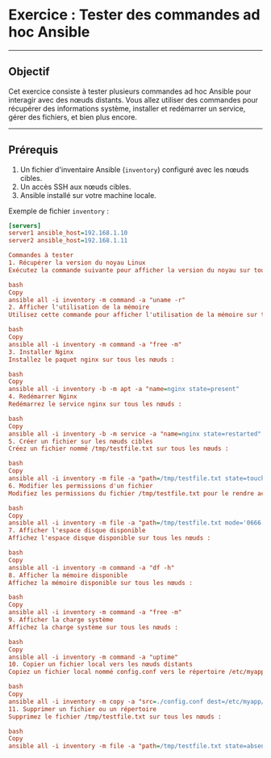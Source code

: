 # Exercice : Tester des commandes ad hoc Ansible

---

## Objectif
Cet exercice consiste à tester plusieurs commandes ad hoc Ansible pour interagir avec des nœuds distants. Vous allez utiliser des commandes pour récupérer des informations système, installer et redémarrer un service, gérer des fichiers, et bien plus encore.

---

## Prérequis
1. Un fichier d'inventaire Ansible (`inventory`) configuré avec les nœuds cibles.
2. Un accès SSH aux nœuds cibles.
3. Ansible installé sur votre machine locale.

Exemple de fichier `inventory` :
```ini
[servers]
server1 ansible_host=192.168.1.10
server2 ansible_host=192.168.1.11

Commandes à tester
1. Récupérer la version du noyau Linux
Exécutez la commande suivante pour afficher la version du noyau sur tous les nœuds :

bash
Copy
ansible all -i inventory -m command -a "uname -r"
2. Afficher l'utilisation de la mémoire
Utilisez cette commande pour afficher l'utilisation de la mémoire sur tous les nœuds :

bash
Copy
ansible all -i inventory -m command -a "free -m"
3. Installer Nginx
Installez le paquet nginx sur tous les nœuds :

bash
Copy
ansible all -i inventory -b -m apt -a "name=nginx state=present"
4. Redémarrer Nginx
Redémarrez le service nginx sur tous les nœuds :

bash
Copy
ansible all -i inventory -b -m service -a "name=nginx state=restarted"
5. Créer un fichier sur les nœuds cibles
Créez un fichier nommé /tmp/testfile.txt sur tous les nœuds :

bash
Copy
ansible all -i inventory -m file -a "path=/tmp/testfile.txt state=touch"
6. Modifier les permissions d'un fichier
Modifiez les permissions du fichier /tmp/testfile.txt pour le rendre accessible en lecture et écriture à tous les utilisateurs :

bash
Copy
ansible all -i inventory -m file -a "path=/tmp/testfile.txt mode='0666'"
7. Afficher l'espace disque disponible
Affichez l'espace disque disponible sur tous les nœuds :

bash
Copy
ansible all -i inventory -m command -a "df -h"
8. Afficher la mémoire disponible
Affichez la mémoire disponible sur tous les nœuds :

bash
Copy
ansible all -i inventory -m command -a "free -m"
9. Afficher la charge système
Affichez la charge système sur tous les nœuds :

bash
Copy
ansible all -i inventory -m command -a "uptime"
10. Copier un fichier local vers les nœuds distants
Copiez un fichier local nommé config.conf vers le répertoire /etc/myapp/ sur tous les nœuds :

bash
Copy
ansible all -i inventory -m copy -a "src=./config.conf dest=/etc/myapp/config.conf"
11. Supprimer un fichier ou un répertoire
Supprimez le fichier /tmp/testfile.txt sur tous les nœuds :

bash
Copy
ansible all -i inventory -m file -a "path=/tmp/testfile.txt state=absent"
